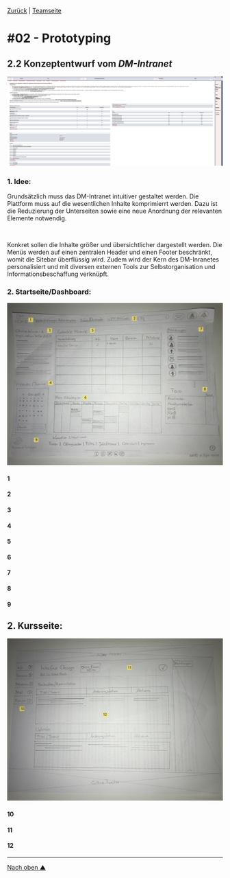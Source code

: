 [Zurück](https://github.com/milena-sagert/IFD-WiSe20-21) | [Teamseite](https://webuser.hs-furtwangen.de/~rag/lehre/WiSe20-21/IFD/Kursinhalt/Team/)
# #02 - Prototyping 
## 2.2 Konzeptentwurf vom *DM-Intranet*

![DM-Inranet](img/dm-intranet.png "DM-Intrant")


### 1. Idee:
Grundsätzlich muss das DM-Intranet intuitiver gestaltet werden. Die Plattform muss auf die wesentlichen Inhalte komprimierrt werden. Dazu ist die Reduzierung der Unterseiten sowie eine neue Anordnung der 
relevanten Elemente notwendig. 

&nbsp;

Konkret sollen die Inhalte größer und übersichtlicher dargestellt werden. 
Die Menüs werden auf einen zentralen Header und einen Footer beschränkt, womit die Sitebar überflüssig wird. 
Zudem wird der Kern des DM-Inranetes personalisiert und mit diversen externen Tools zur Selbstorganisation und Informationsbeschaffung verknüpft.



### 2. Startseite/Dashboard:

![Startseite/Dashboard](img/dm-intranet-1-psd.jpg "Startseite/Dashboard - DM-Intranet")

#### 1
#### 2
#### 3
#### 4
#### 5
#### 6
#### 7
#### 8
#### 9



## 2. Kursseite:

![Kursseite](img/dm-intranet-2-psd.jpg "Kursseite - DM-Intranet")

#### 10
#### 11
#### 12




---
[Nach oben &#x25B2;](#top)
